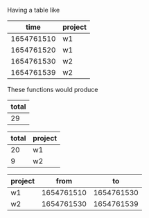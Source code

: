 Having a table like

| time       | project |
| ---------- | ------- |
| 1654761510 | w1      |
| 1654761520 | w1      |
| 1654761530 | w2      |
| 1654761539 | w2      |

These functions would produce

| total |
| ----- |
| 29    |

| total | project |
| ----- | ------- |
| 20    | w1      |
| 9     | w2      |

| project | from       | to         |
| ------- | ---------- | ---------- |
| w1      | 1654761510 | 1654761530 |
| w2      | 1654761530 | 1654761539 |
